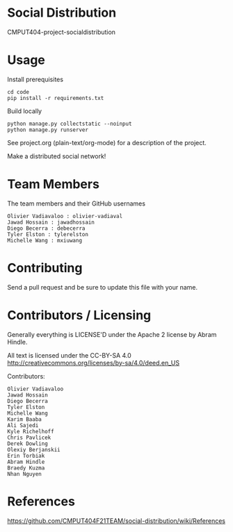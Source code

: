 # Social Distribution

CMPUT404-project-socialdistribution

# Usage 
Install prerequisites
```
cd code
pip install -r requirements.txt
```
Build locally
```
python manage.py collectstatic --noinput
python manage.py runserver
```
See project.org (plain-text/org-mode) for a description of the project.

Make a distributed social network!

# Team Members 
The team members and their GitHub usernames
```
Olivier Vadiavaloo : olivier-vadiaval
Jawad Hossain : jawadhossain
Diego Becerra : debecerra
Tyler Elston : tylerelston
Michelle Wang : mxiuwang
```

# Contributing

Send a pull request and be sure to update this file with your name.

# Contributors / Licensing


Generally everything is LICENSE'D under the Apache 2 license by Abram Hindle.

All text is licensed under the CC-BY-SA 4.0 http://creativecommons.org/licenses/by-sa/4.0/deed.en_US

Contributors:
```
Olivier Vadiavaloo
Jawad Hossain
Diego Becerra
Tyler Elston
Michelle Wang
Karim Baaba
Ali Sajedi
Kyle Richelhoff
Chris Pavlicek
Derek Dowling
Olexiy Berjanskii
Erin Torbiak
Abram Hindle
Braedy Kuzma
Nhan Nguyen 
```

# References
https://github.com/CMPUT404F21TEAM/social-distribution/wiki/References

